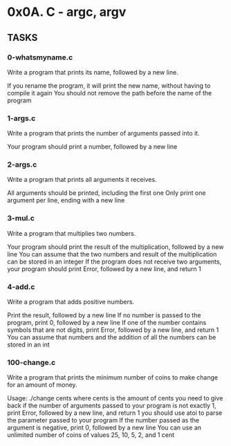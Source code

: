 # 0x0A. C - argc, argv

## TASKS

### 0-whatsmyname.c
Write a program that prints its name, followed by a new line.

If you rename the program, it will print the new name, without having to compile it again
You should not remove the path before the name of the program

### 1-args.c
Write a program that prints the number of arguments passed into it.

Your program should print a number, followed by a new line

### 2-args.c
Write a program that prints all arguments it receives.

All arguments should be printed, including the first one
Only print one argument per line, ending with a new line

### 3-mul.c
Write a program that multiplies two numbers.

Your program should print the result of the multiplication, followed by a new line
You can assume that the two numbers and result of the multiplication can be stored in an integer
If the program does not receive two arguments, your program should print Error, followed by a new line, and return 1

### 4-add.c
Write a program that adds positive numbers.

Print the result, followed by a new line
If no number is passed to the program, print 0, followed by a new line
If one of the number contains symbols that are not digits, print Error, followed by a new line, and return 1
You can assume that numbers and the addition of all the numbers can be stored in an int

### 100-change.c
Write a program that prints the minimum number of coins to make change for an amount of money.

Usage: ./change cents
where cents is the amount of cents you need to give back
if the number of arguments passed to your program is not exactly 1, print Error, followed by a new line, and return 1
you should use atoi to parse the parameter passed to your program
If the number passed as the argument is negative, print 0, followed by a new line
You can use an unlimited number of coins of values 25, 10, 5, 2, and 1 cent
